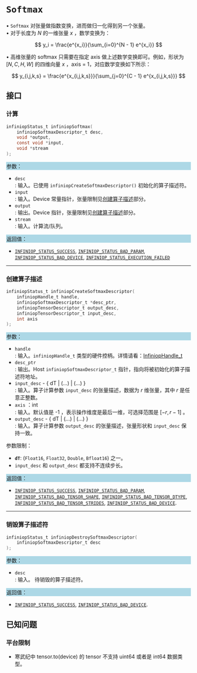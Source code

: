 
# `Softmax`

$\bullet$ `Softmax` 对张量做指数变换，进而做归一化得到另一个张量。    
$\bullet$ 对于长度为 $N$ 的一维张量 $x$ ，数学变换为：

$$ y_i = \frac{e^{x_i}}{\sum_{i=0}^{N - 1} e^{x_i}} $$     

$\bullet$ 高维张量的 softmax 只需要在指定 axis 做上述数学变换即可。例如，形状为 $[N,C,H,W]$ 的四维向量 $x$ ，axis = 1，对应数学变换如下所示：

$$ y_{i,j,k,s} = \frac{e^{x_{i,j,k,s}}}{\sum_{j=0}^{C - 1} e^{x_{i,j,k,s}}} $$



## 接口

### 计算

```c
infiniopStatus_t infiniopSoftmax(
    infiniopSoftmaxDescriptor_t desc, 
    void *output, 
    const void *input, 
    void *stream
);
```
<div style="background-color: lightblue; padding: 1px;"> 参数： </div>

 - `desc`      
     : 输入。已使用 `infiniopCreateSoftmaxDescriptor()` 初始化的算子描述符。 
 - `input`    
     : 输入。Device 常量指针，张量限制见[创建算子描述](#创建算子描述)部分。
 - `output`    
     : 输出。Device 指针，张量限制见[创建算子描述](#创建算子描述)部分。
 - `stream`    
     : 输入。计算流/队列。

<div style="background-color: lightblue; padding: 1px;">  返回值：</div>

 - [`INFINIOP_STATUS_SUCCESS`](), [`INFINIOP_STATUS_BAD_PARAM`](), [`INFINIOP_STATUS_BAD_DEVICE`](), [`INFINIOP_STATUS_EXECUTION_FAILED`]()


---

### 创建算子描述

```c
infiniopStatus_t infiniopCreateSoftmaxDescriptor(
    infiniopHandle_t handle, 
    infiniopSoftmaxDescriptor_t *desc_ptr, 
    infiniopTensorDescriptor_t output_desc,
    infiniopTensorDescriptor_t input_desc, 
    int axis
);
```
<div style="background-color: lightblue; padding: 1px;"> 参数：</div>

 - `handle`    
     : 输入。`infiniopHandle_t` 类型的硬件控柄。详情请看：[InfiniopHandle_t]()
 - `desc_ptr`    
     : 输出。Host `infiniopSoftmaxDescriptor_t` 指针，指向将被初始化的算子描述符地址。
 - `input_desc` - { dT | ($\ldots$) | ($\ldots$) }       
     : 输入。算子计算参数 `input_desc` 的张量描述，数据为 $r$  维张量，其中 $r$ 是任意正整数。
 - `axis` ：int      
     : 输入。默认值是 -1 ，表示操作维度是最后一维，可选择范围是 $[-r, r - 1]$ 。
 - `output_desc` - { dT | ($\ldots$) | ($\ldots$) }      
     : 输入。算子计算参数 `output_desc` 的张量描述，张量形状和 `input_desc` 保持一致。

参数限制：

 - **`dT`**:  (`Float16`, `Float32`, `Double`, `Bfloat16`) 之一。
 - `input_desc` 和 `output_desc` 都支持不连续步长。

<div style="background-color: lightblue; padding: 1px;"> 返回值：</div>

 - [`INFINIOP_STATUS_SUCCESS`](), [`INFINIOP_STATUS_BAD_PARAM`](),  [`INFINIOP_STATUS_BAD_TENSOR_SHAPE`](), [`INFINIOP_STATUS_BAD_TENSOR_DTYPE`](), [`INFINIOP_STATUS_BAD_TENSOR_STRIDES`](), [`INFINIOP_STATUS_BAD_DEVICE`]().

---


### 销毁算子描述符

```c
infiniopStatus_t infiniopDestroySoftmaxDescriptor(
    infiniopSoftmaxDescriptor_t desc
);
```

<div style="background-color: lightblue; padding: 1px;"> 参数： </div>

 - `desc`    
     : 输入。 待销毁的算子描述符。 

<div style="background-color: lightblue; padding: 1px;"> 返回值： </div>

 - [`INFINIOP_STATUS_SUCCESS`](), [`INFINIOP_STATUS_BAD_DEVICE`]().

## 已知问题

### 平台限制

- 寒武纪中 tensor.to(device) 的 tensor 不支持 uint64 或者是 int64 数据类型。

### 